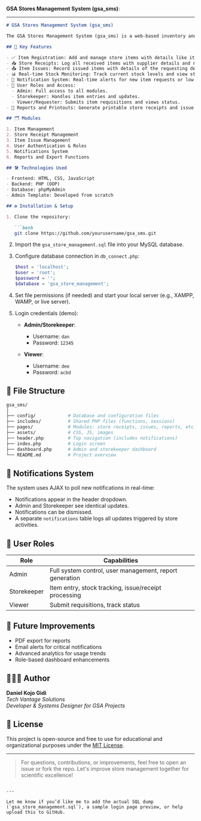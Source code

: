  **GSA Stores Management System (gsa_sms)**:

---

```markdown
# GSA Stores Management System (gsa_sms)

The GSA Stores Management System (gsa_sms) is a web-based inventory and store management platform designed for the **Ghana Science Association (GSA)**. It efficiently manages store operations by tracking available items, received stock, and issued items. The system helps streamline inventory activities and ensures transparency and accountability in store transactions.

## 🔧 Key Features

- ✅ Item Registration: Add and manage store items with details like item name, category, unit, quantity, etc.
- 📥 Store Receipts: Log all received items with supplier details and receipt numbers.
- 📤 Item Issues: Record issued items with details of the requesting department or personnel.
- 📊 Real-time Stock Monitoring: Track current stock levels and view stock balances at any time.
- 🔔 Notification System: Real-time alerts for new item requests or low stock levels (AJAX-based).
- 🔐 User Roles and Access:
  - Admin: Full access to all modules.
  - Storekeeper: Handles item entries and updates.
  - Viewer/Requester: Submits item requisitions and views status.
- 🧾 Reports and Printouts: Generate printable store receipts and issue vouchers.

## 🗂️ Modules

1. Item Management
2. Store Receipt Management
3. Item Issue Management
4. User Authentication & Roles
5. Notifications System
6. Reports and Export Functions

## 🛠️ Technologies Used

- Frontend: HTML, CSS, JavaScript
- Backend: PHP (OOP)
- Database: phpMyAdmin
- Admin Template: Developed from scratch

## ⚙️ Installation & Setup

1. Clone the repository:

   ```bash
   git clone https://github.com/yourusername/gsa_sms.git
   ```

2. Import the `gsa_store_management.sql` file into your MySQL database.

3. Configure database connection in `db_connect.php`:

   ```php
   $host = 'localhost';
   $user = 'root';
   $password = '';
   $database = 'gsa_store_management';
   ```

4. Set file permissions (if needed) and start your local server (e.g., XAMPP, WAMP, or live server).

5. Login credentials (demo):

   - **Admin/Storekeeper**:  
     - Username: `dan`  
     - Password: `12345`

   - **Viewer**:  
     - Username: `dee`  
     - Password: `acbd`

## 📌 File Structure

```bash
gsa_sms/
│
├── config/            # Database and configuration files
├── includes/          # Shared PHP files (functions, sessions)
├── pages/             # Modules: store receipts, issues, reports, etc.
├── assets/            # CSS, JS, images
├── header.php         # Top navigation (includes notifications)
├── index.php          # Login screen
├── dashboard.php      # Admin and storekeeper dashboard
└── README.md          # Project overview
```

## 📩 Notifications System

The system uses AJAX to poll new notifications in real-time:
- Notifications appear in the header dropdown.
- Admin and Storekeeper see identical updates.
- Notifications can be dismissed.
- A separate `notifications` table logs all updates triggered by store activities.

## 🔐 User Roles

| Role         | Capabilities                                             |
|--------------|----------------------------------------------------------|
| Admin        | Full system control, user management, report generation |
| Storekeeper  | Item entry, stock tracking, issue/receipt processing     |
| Viewer       | Submit requisitions, track status                        |

## 🧪 Future Improvements

- PDF export for reports
- Email alerts for critical notifications
- Advanced analytics for usage trends
- Role-based dashboard enhancements

## 👨🏽‍💻 Author

**Daniel Kojo Gidi**  
*Tech Vantage Solutions*  
*Developer & Systems Designer for GSA Projects*

## 📄 License

This project is open-source and free to use for educational and organizational purposes under the [MIT License](LICENSE).

---

> For questions, contributions, or improvements, feel free to open an issue or fork the repo. Let's improve store management together for scientific excellence!

```

---

Let me know if you’d like me to add the actual SQL dump (`gsa_store_management.sql`), a sample login page preview, or help upload this to GitHub.
